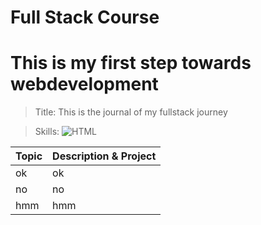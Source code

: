 # Full Stack Course

# This is my first step towards webdevelopment



>Title: This is the journal of my fullstack journey

>Skills: ![HTML](https://img.shields.io/badge/Flutter-090909?style=for-the-badge&logo=html&logoColor=47c5fb)

|Topic|  Description & Project|
|----|--------|
ok|ok
no|no
hmm|hmm
